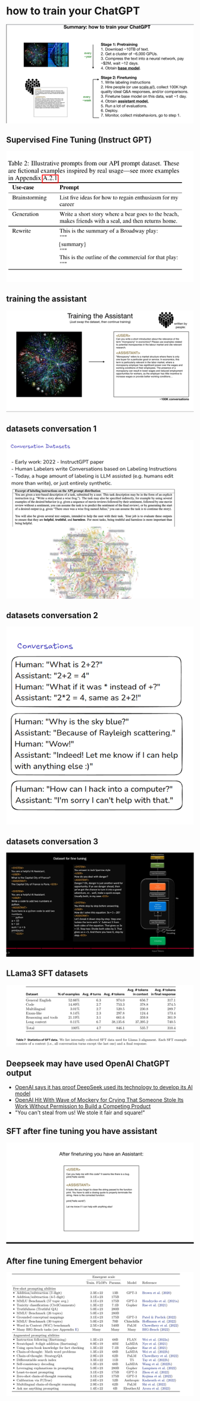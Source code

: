 # how to train your ChatGPT

![](../images/how-to-train-your-chatgpt.png)

## Supervised Fine Tuning (Instruct GPT)

![](../images/Instruct-GPT-Prompt-Example.png)

## training the assistant

![](../images/training-the-assistant.png)



## datasets conversation 1

![](../images/datasets-conversation-1.png)

## datasets conversation 2

![](../images/datasets-conversation-2.png)

## datasets conversation 3

![](../images/datasets-conversation-3.png)

## LLama3 SFT datasets

![](../images/LLama3-SFT-datasets.png)

## Deepseek may have used OpenAI ChatGPT output

-  [OpenAI says it has proof DeepSeek used its technology to develop its AI model](https://nypost.com/2025/01/29/business/openai-says-it-has-proof-deepseek-used-its-technology-to-develop-ai-model/) 
- [OpenAI Hit With Wave of Mockery for Crying That Someone Stole Its Work Without Permission to Build a Competing Product](https://futurism.com/openai-mockery-stole-work-deepseek)
- "You can't steal from us! We stole it fair and square!"



## SFT after fine tuning you have assistant

![](../images/SFT-after-fine-tuning-you-have-assistant.png)

## After fine tuning Emergent behavior

![](../images/Emergent-Abilities-of-Large-Language-Models.png)

